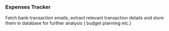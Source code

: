 ### Expenses Tracker

Fetch bank transaction emails, extract relevant transaction details and store them in database for further analysis (
budget planning etc.)
